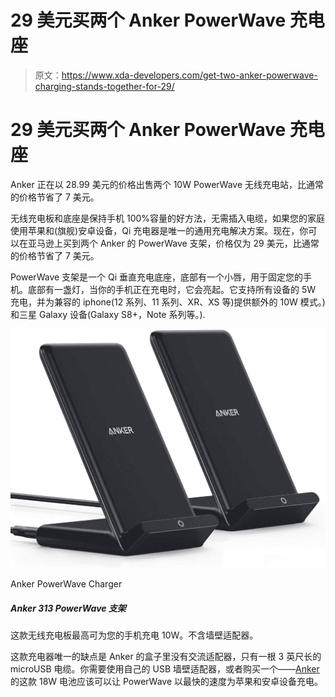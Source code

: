 # 29 美元买两个 Anker PowerWave 充电座

> 原文：<https://www.xda-developers.com/get-two-anker-powerwave-charging-stands-together-for-29/>

# 29 美元买两个 Anker PowerWave 充电座

Anker 正在以 28.99 美元的价格出售两个 10W PowerWave 无线充电站，比通常的价格节省了 7 美元。

无线充电板和底座是保持手机 100%容量的好方法，无需插入电缆，如果您的家庭使用苹果和(旗舰)安卓设备，Qi 充电器是唯一的通用充电解决方案。现在，你可以在亚马逊上买到两个 Anker 的 PowerWave 支架，价格仅为 29 美元，比通常的价格节省了 7 美元。

PowerWave 支架是一个 Qi 垂直充电底座，底部有一个小唇，用于固定您的手机。底部有一盏灯，当你的手机正在充电时，它会亮起。它支持所有设备的 5W 充电，并为兼容的 iphone(12 系列、11 系列、XR、XS 等)提供额外的 10W 模式。)和三星 Galaxy 设备(Galaxy S8+，Note 系列等。).

 <picture>![This wireless charging pad can top up your phone at up to 10W. Wall adapter not included.](img/f235a9ac1c508f9948f43ce78e9972b9.png)</picture> 

Anker PowerWave Charger

##### Anker 313 PowerWave 支架

这款无线充电板最高可为您的手机充电 10W。不含墙壁适配器。

这款充电器唯一的缺点是 Anker 的盒子里没有交流适配器，只有一根 3 英尺长的 microUSB 电缆。你需要使用自己的 USB 墙壁适配器，或者购买一个——[Anker](https://www.amazon.com/Anker-PowerPort-Compatible-Qualcomm-Certified/dp/B077HFFLMS?tag=xda-3cjugdr-20&ascsubtag=UUxdaUeUpU3455&asc_refurl=https%3A%2F%2Fwww.xda-developers.com%2Fget-two-anker-powerwave-charging-stands-together-for-29%2F&asc_campaign=Short-Term)的这款 18W 电池应该可以让 PowerWave 以最快的速度为苹果和安卓设备充电。